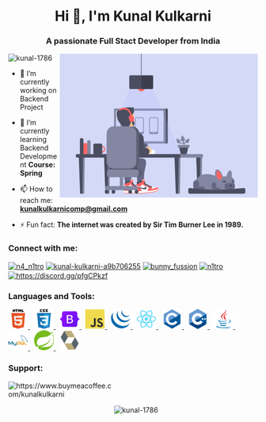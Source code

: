 
<h1 align="center">Hi 👋, I'm Kunal Kulkarni</h1>
<h3 align="center">A passionate Full Stact Developer from India</h3>

<img align="right" alt="coding" widht="290" src="https://github.com/Kunal-1786/Kunal-1786/blob/main/coding.gif?raw=true">

<p align="left"> <img src="https://komarev.com/ghpvc/?username=kunal-1786&label=Profile%20views&color=0e75b6&style=flat" alt="kunal-1786" /> </p>

- 🔭 I’m currently working on Backend Project

- 🌱 I’m currently learning Backend Development **Course: Spring**

- 📫 How to reach me: **kunalkulkarnicomp@gmail.com**

- ⚡ Fun fact: **The internet was created by Sir Tim Burner Lee in 1989.**

<h3 align="left">Connect with me:</h3>
<p align="left">
<a href="https://twitter.com/n4_n1tro" target="blank"><img align="center" src="https://raw.githubusercontent.com/rahuldkjain/github-profile-readme-generator/master/src/images/icons/Social/twitter.svg" alt="n4_n1tro" height="30" width="40" /></a>
<a href="https://linkedin.com/in/kunal-kulkarni-a9b706255" target="blank"><img align="center" src="https://raw.githubusercontent.com/rahuldkjain/github-profile-readme-generator/master/src/images/icons/Social/linked-in-alt.svg" alt="kunal-kulkarni-a9b706255" height="30" width="40" /></a>
<a href="https://instagram.com/bunny_fussion" target="blank"><img align="center" src="https://raw.githubusercontent.com/rahuldkjain/github-profile-readme-generator/master/src/images/icons/Social/instagram.svg" alt="bunny_fussion" height="30" width="40" /></a>
<a href="https://www.youtube.com/@n1tro." target="blank"><img align="center" src="https://raw.githubusercontent.com/rahuldkjain/github-profile-readme-generator/master/src/images/icons/Social/youtube.svg" alt="n1tro" height="30" width="40" /></a>
<a href="https://discord.gg/Jgn7nRgsqq" target="blank"><img align="center" src="https://raw.githubusercontent.com/rahuldkjain/github-profile-readme-generator/master/src/images/icons/Social/discord.svg" alt="https://discord.gg/pfgCPkzf" height="30" width="40" /></a>
</p>

<h3 align="left">Languages and Tools:</h3>
<p align="left"> <a href="https://www.w3.org/html/" target="_blank" rel="noreferrer"> <img src="https://raw.githubusercontent.com/devicons/devicon/master/icons/html5/html5-original-wordmark.svg" alt="html5" width="40" height="40"/> </a> &nbsp; <a href="https://www.w3schools.com/css/" target="_blank" rel="noreferrer"> <img src="https://raw.githubusercontent.com/devicons/devicon/master/icons/css3/css3-original-wordmark.svg" alt="css3" width="40" height="40"/> </a> &nbsp; <a href="https://getbootstrap.com" target="_blank" rel="noreferrer"> <img src="https://raw.githubusercontent.com/devicons/devicon/master/icons/bootstrap/bootstrap-original.svg" alt="bootstrap" width="40" height="40"/> </a> &nbsp; <a href="https://developer.mozilla.org/en-US/docs/Web/JavaScript" target="_blank" rel="noreferrer"> <img src="https://raw.githubusercontent.com/devicons/devicon/master/icons/javascript/javascript-original.svg" alt="javascript" width="40" height="40"/> </a> &nbsp; <a href="https://jquery.com/" target="_blank" rel="noreferrer"> <img src="https://raw.githubusercontent.com/devicons/devicon/master/icons/jquery/jquery-original.svg" alt="mysql" width="40" height="40"/> </a> &nbsp; <a href="https://react.dev/" target="_blank" rel="noreferrer"> <img src="https://raw.githubusercontent.com/devicons/devicon/master/icons/react/react-original.svg" alt="mysql" width="40" height="40"/> </a> &nbsp; <a href="https://www.cprogramming.com/" target="_blank" rel="noreferrer"> <img src="https://raw.githubusercontent.com/devicons/devicon/master/icons/c/c-original.svg" alt="c" width="40" height="40"/> </a> &nbsp; <a href="https://www.w3schools.com/cpp/" target="_blank" rel="noreferrer"> <img src="https://raw.githubusercontent.com/devicons/devicon/master/icons/cplusplus/cplusplus-original.svg" alt="cplusplus" width="40" height="40"/> </a> &nbsp; <a href="https://www.java.com" target="_blank" rel="noreferrer"> <img src="https://raw.githubusercontent.com/devicons/devicon/master/icons/java/java-original.svg" alt="java" width="40" height="40"/> </a> &nbsp; <a href="https://www.mysql.com/" target="_blank" rel="noreferrer"> <img src="https://raw.githubusercontent.com/devicons/devicon/master/icons/mysql/mysql-original-wordmark.svg" alt="mysql" width="40" height="40"/> </a> &nbsp; <a href="https://spring.io/" target="_blank" rel="noreferrer"> <img src="https://raw.githubusercontent.com/devicons/devicon/master/icons/spring/spring-original.svg" alt="mysql" width="40" height="40"/> </a> &nbsp; <a href="https://hibernate.org/" target="_blank" rel="noreferrer"> <img src="https://raw.githubusercontent.com/devicons/devicon/master/icons/hibernate/hibernate-original.svg" alt="mysql" width="40" height="40"/> </a> </p>



<h3 align="left">Support:</h3>
<p><a href="https://www.buymeacoffee.com/https://www.buymeacoffee.com/kunalkulkarni"> <img align="left" src="https://cdn.buymeacoffee.com/buttons/v2/default-yellow.png" height="50" width="210" alt="https://www.buymeacoffee.com/kunalkulkarni" /></a></p><br><br>

<p>&nbsp;<img align="center" src="https://github-readme-stats.vercel.app/api?username=kunal-1786&show_icons=true&locale=en" alt="kunal-1786" /></p>
